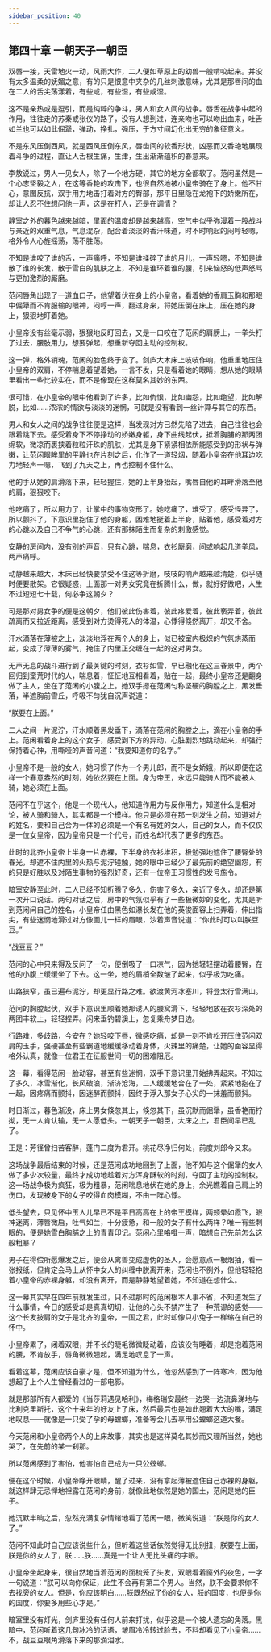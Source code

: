 ```yaml
---
sidebar_position: 40
---
```


## 第四十章 **一朝天子一朝臣**

双唇一接，天雷地火一动，风雨大作，二人便如草原上的幼兽一般啃咬起来。并没有太多温柔的妩媚之意，有的只是恨意中夹杂的几丝刺激意味，尤其是那唇间的血在二人的舌尖荡漾着，有些咸，有些湿，有些咸湿。

这不是亲热或是逗引，而是纯粹的争斗，男人和女人间的战争。唇舌在战争中起的作用，往往走的苏秦或张仪的路子，没有人想到过，连亲吻也可以吻出血来，吐舌如兰也可以如此倔犟，弹动，挣扎，强压，于方寸间幻化出无穷的象征意义。

不是东风压倒西风，就是西风压倒东风，唇齿间的软香形状，凶恶而又香艳地展现着斗争的过程，直让人舌根生痛，生津，生出渐渐蕴积的春意来。

李敖说过，男人一见女人，除了一个地方硬，其它的地方全都软了。范闲虽然是一个心志坚毅之人，在这等香艳的攻击下，也很自然地被小皇帝骑在了身上。他不甘心，意图反抗，双手用力地击打着对方的臀部，那平日里隐在龙袍下的娇嫩所在，却让人忍不住想问他一声，这是在打人，还是在调情？

静室之外的暮色越来越暗，里面的温度却是越来越高，空气中似乎弥漫着一股战斗与亲近的双重气息，气息混杂，配合着淡淡的香汗味道，时不时响起的闷哼轻嗯，格外令人心旌摇荡，荡不胜荡。

不知是谁咬了谁的舌，一声痛呼，不知是谁揉碎了谁的月儿，一声轻嗯，不知是谁散了谁的长发，散于雪白的肌肤之上，不知是谁环着谁的腰，引来恼怒的低声怒骂与更加激烈的厮磨。

范闲唇角出现了一道血口子，他望着伏在身上的小皇帝，看着她的香肩玉胸和那眼中倔犟而不肯服输的眼神，闷哼一声，翻过身来，将她压倒在床上，压在她的身上，狠狠地盯着她。

小皇帝没有丝毫示弱，狠狠地反盯回去，又是一口咬在了范闲的肩膀上，一拳头打了过去，腰肢用力，想要弹起，想重新夺回主动的控制权。

这一弹，格外销魂，范闲的脸色终于变了。剑庐大木床上吱吱作响，他重重地压住小皇帝的双肩，不停喘息着望着她，一言不发，只是看着她的眼睛，想从她的眼睛里看出一些比较实在，而不是像现在这样莫名其妙的东西。

很可惜，在小皇帝的眼中他看到了许多，比如仇恨，比如幽怨，比如绝望，比如解脱，比如……浓浓的情欲与淡淡的迷惘，可就是没有看到一丝计算与其它的东西。

男人和女人之间的战争往往便是这样，当发现对方已然先陷了进去，自己往往也会跟着跳下去。感受着身下不停挣动的娇嫩身躯，身下曲线起伏，抵着胸脯的那两团绵软，微凉而裹挟着粒粒汗珠的肌肤，尤其是身下紧紧相依所能感受到的形状与弹嫩，让范闲眼眸里的平静也在片刻之后，化作了一道轻烟，随着小皇帝在他耳边吃力地轻声一嗯，飞到了九天之上，再也控制不住什么。

他的手从她的肩滑落下来，轻轻握住，她的上半身抬起，嘴唇自他的耳畔滑落至他的肩，狠狠咬下。

他吃痛了，所以用力了，让掌中的事物变形了。她吃痛了，难受了，感受怪异了，所以颤抖了，下意识里抱住了他的身躯，困难地挺着上半身，贴着他，感受着对方的心跳以及自己不争气的心跳，还有那抹陌生而复杂的刺激感觉。

安静的房间内，没有别的声音，只有心跳，喘息，衣衫厮磨，间或响起几道拳风，两声痛呼。

动静越来越大，木床已经快要禁受不住这等折磨，吱吱的响声越来越清楚，似乎随时便要散架。它很疑惑，上面那一对男女究竟在折腾什么，做，就好好做吧，人生不过短短七十载，何必争这朝夕？

可是那对男女争的便是这朝夕，他们彼此伤害着，彼此疼爱着，彼此亵弄着，彼此疏离而又拉近距离，感受到对方烫得死人的体温，心悸得倏然离开，却又不舍。

汗水滴落在薄被之上，淡淡地浮在两个人的身上，似已被室内极炽的气氛烘蒸而起，变成了薄薄的雾气，掩住了内里正交缠在一起的这对男女。

无声无息的战斗进行到了最关键的时刻，衣衫如雪，早已融化在这三春景中，两个回归到蛮荒时代的人，喘息着，怔怔地互相看着，贴在一起，最终小皇帝还是翻身做了主人，坐在了范闲的小腹之上。她双手摁在范闲匀称坚硬的胸膛之上，黑发垂落，半遮胸前雪丘，呼吸不匀犹自沉声说道：

“朕要在上面。”

二人之间一片泥泞，汗水顺着黑发垂下，滴落在范闲的胸膛之上，滴在小皇帝的手上。范闲看着身上的这个女子，感受到下方的异动，心脏剧烈地跳动起来，却强行保持着心神，用嘶哑的声音问道：“我要知道你的名字。”

小皇帝不是一般的女人，她习惯了作为一个男儿郎，而不是女娇娥，所以即便在这样一个春意盎然的时刻，她依然要在上面。身为帝王，永远只能骑人而不能被人骑，她必须在上面。

范闲不在乎这个，他是一个现代人，他知道作用力与反作用力，知道什么是相对论，被人骑和骑人，其实都是一个模样。他只是必须在那一刻发生之前，知道对方的姓名，要和自己合为一体的必须是一个有名有姓的女人，自己的女人，而不仅仅是一位女皇帝，因为皇帝只是一个代号，而姓名却代表了更多的东西。

此时的北齐小皇帝上半身一片赤裸，下半身的衣衫堆积，极勉强地遮住了腰臀处的春光，却遮不住内里的火热与泥泞碰触，她的眼中已经少了最先前的绝望幽怨，有的只是好胜以及对陌生事物的强烈好奇，还有一位帝王习惯性的发号施令。

暗室安静至此时，二人已经不知折腾了多久，伤害了多久，亲近了多久，却还是第一次开口说话。两句对话之后，房中的气氛似乎有了一些极微妙的变化，尤其是听到范闲问自己的姓名，小皇帝任由黑色如瀑长发在他的英俊面容上扫弄着，伸出指尖，有些迷惘地滑过对方像画儿一样的眉眼，沙着声音说道：“你此时可以叫朕豆豆。”

“战豆豆？”

范闲的心中只来得及反问了一句，便倒吸了一口凉气，因为她轻轻摆动着腰臀，在他的小腹上缓缓坐了下去。这一坐，她的眉梢全数皱了起来，似乎极为吃痛。

山路狭窄，虽已遍布泥泞，却更显行路之难。欲渡黄河冰塞川，将登太行雪满山。

范闲的胸膛起伏，双手下意识里顺着她那诱人的腰窝滑下，轻轻地放在衣衫深处的两团丰软上，轻轻捏弄。闲来垂钓碧溪上，忽复乘舟梦日边。

行路难，多歧路，今安在？她轻咬下唇，微感吃痛，却是一刻不肯松开压住范闲双肩的玉手，强硬甚至有些霸道地缓缓移动着身体，火辣里的痛楚，让她的面容显得格外认真，就像一位君王在征服世间一切的困难阻厄。

这一幕，看得范闲一脸动容，甚至有些迷惘，双手下意识里开始拂弄起来。不知过了多久，冰雪渐化，长风破浪，渐济沧海，二人缓缓地合在了一处，紧紧地抱在了一起，因疼痛而颤抖，因迷醉而颤抖，因终于浮入那女子心尖的一抹羞而颤抖。

时日渐过，暮色渐没，床上男女倏忽其上，倏忽其下，虽沉默而倔犟，虽香艳而拧拗，无一人肯认输，无一人愿低头。一朝天子一朝臣，大床之上，君臣间早已乱了。

正是：芳径曾扫苦客醉，蓬门二度为君开。桃花尽净归何处，前度刘郎今又来。

这场战争最后结束的时候，还是范闲成功地回到了上面，他不知与这个倔犟的女人做了多少次较量，最终才成功地趁着对方浑身酥软的时刻，夺回了主动的控制权。这一场战争极为疯狂，极为粗暴，范闲喘息地伏在她的身上，余光瞧着自己肩上的伤口，发现被身下的女子咬得血肉模糊，不由一阵心悸。

低头望去，只见怀中玉人儿早已不是平日高高在上的帝王模样，两颊晕如霞飞，眼神迷离，薄唇微启，吐气如兰，十分疲惫，和一般的女子有什么两样？唯一有些刺眼的，便是她雪白胸脯之上的青青印记。范闲心里咯噔一声，暗想自己先前怎么这般粗暴？

男子在得偿所愿爆发之后，便会从禽兽变成虚伪的圣人，会愿意点一根烟抽，看一张报纸，但肯定会马上从怀中女人的纠缠中脱离开来，范闲也不例外，但他轻轻抱着小皇帝的赤裸身躯，却没有离开，而是静静地望着她，不知道在想什么。

这一幕其实早在四年前就发生过，只不过那时的范闲根本人事不省，不知道发生了什么事情，今日的感受却是真真切切，让他的心头不禁产生了一种荒谬的感觉——这个长发披肩的女子是北齐的皇帝，一国之君，此时却像只小兔子一样缩在自己的怀中。

小皇帝累了，闭着双眼，并不长的睫毛微微眨动着，应该没有睡着，却是抱着范闲的腰，不肯放手，唇角微微翘起，满足地叹息了一声。

看着这幕，范闲应该自豪才是，但不知道为什么，他忽然感到了一阵寒冷，因为他想起了上个人生曾经看过的一部电影。

就是那部所有人都爱的《当莎莉遇见哈利》，梅格瑞安最终一边哭一边流鼻涕地与比利克里斯托，这个十来年的好友上了床，然后最后也是如此翘着大大的嘴，满足地叹息——就像是一只受了孕的母螳螂，准备等会儿去享用公螳螂这道大餐。

今天范闲和小皇帝两个人的上床故事，其实也是这样莫名其妙而又理所当然，她也哭了，在先前的某一刹那。

所以范闲感到了害怕，他害怕自己成为一只公螳螂。

便在这个时候，小皇帝睁开眼睛，醒了过来，没有拿起薄被遮住自己赤裸的身躯，就这样肆无忌惮地袒露在范闲的身前，就像此地依然是她的国土，范闲是她的臣子。

她沉默半晌之后，忽然充满复杂情绪地看了范闲一眼，微笑说道：“朕是你的女人了。”

范闲不知此时自己应该说些什么，但听着这些话依然觉得无比别扭，朕要在上面，朕是你的女人了，朕……朕……真是一个让人无比头痛的字眼。

小皇帝坐起身来，很自然地当着范闲的面梳笼了头发，双眼看着窗外的夜色，一字一句说道：“朕可以向你保证，此生不会再有第二个男人。当然，朕不会要求你不去找旁的女人。但是，你应该明白……朕既然成了你的女人，朕的国度，也便是你的国度，你要多用些心才是。”

暗室里没有灯光，剑庐里没有任何人前来打扰，似乎这是一个被人遗忘的角落。黑暗中，范闲听着这几句冰冷的话语，皱眉冷冷转过脸去，不料却看见了小皇帝……不，战豆豆眼角滑落下来的那滴泪水。

